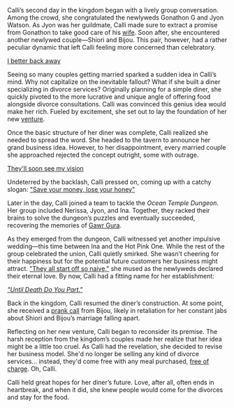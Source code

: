 Calli’s second day in the kingdom began with a lively group conversation. Among the crowd, she congratulated the newlyweds Gonathon G and Jyon Watson. As Jyon was her guildmate, Calli made sure to extract a promise from Gonathon to take good care of his [wife](https://www.youtube.com/live/oPKmSO7XtoY?feature=shared&t=704). Soon after, she encountered another newlywed couple—Shiori and Bijou. This pair, however, had a rather peculiar dynamic that left Calli feeling more concerned than celebratory.

[I better back away](#embed:https://www.youtube.com/live/oPKmSO7XtoY?feature=shared&t=970)

Seeing so many couples getting married sparked a sudden idea in Calli’s mind. Why not capitalize on the inevitable fallout? What if she built a diner specializing in divorce services? Originally planning for a simple diner, she quickly pivoted to the more lucrative and unique angle of offering food alongside divorce consultations. Calli was convinced this genius idea would make her rich. Fueled by excitement, she set out to lay the foundation of her new [venture](https://www.youtube.com/live/oPKmSO7XtoY?feature=shared&t=1775).

Once the basic structure of her diner was complete, Calli realized she needed to spread the word. She headed to the tavern to announce her grand business idea. However, to her disappointment, every married couple she approached rejected the concept outright, some with outrage.

[They'll soon see my vision](#embed:https://www.youtube.com/live/oPKmSO7XtoY?t=2360)

Undeterred by the backlash, Calli pressed on, coming up with a catchy slogan: ["Save your money, lose your honey"](https://www.youtube.com/live/oPKmSO7XtoY?feature=shared&t=2550)

Later in the day, Calli joined a team to tackle the *Ocean Temple Dungeon*. Her group included Nerissa, Jyon, and Ina. Together, they racked their brains to solve the dungeon’s puzzles and eventually succeeded, recovering the memories of [Gawr Gura](https://www.youtube.com/live/oPKmSO7XtoY?feature=shared&t=5368).

As they emerged from the dungeon, Calli witnessed yet another impulsive wedding—this time between Ina and the Hot Pink One. While the rest of the group celebrated the union, Calli quietly smirked. She wasn’t cheering for their happiness but for the potential future customers her business might attract. ["They all start off so naive,"](https://www.youtube.com/live/oPKmSO7XtoY?feature=shared&t=5828) she mused as the newlyweds declared their eternal love. By now, Calli had a fitting name for her establishment:

[*"Until Death Do You Part."*](#embed:https://www.youtube.com/live/oPKmSO7XtoY?t=5879)

Back in the kingdom, Calli resumed the diner’s construction. At some point, she received a [prank call](https://www.youtube.com/live/oPKmSO7XtoY?feature=shared&t=8313) from Bijou, likely in retaliation for her constant jabs about Shiori and Bijou’s marriage falling apart.

Reflecting on her new venture, Calli began to reconsider its premise. The harsh reception from the kingdom’s couples made her realize that her idea might be a little too cruel. As Calli had the revelation, she decided to revise her business model. She'd no longer be selling any kind of divorce services... instead, they'd come free with any meal purchased, [free of charge](https://www.youtube.com/live/oPKmSO7XtoY?feature=shared&t=8229). Oh, Calli.

Calli held great hopes for her diner’s future. Love, after all, often ends in heartbreak, and when it did, she knew people would come for the divorces and stay for the food.
